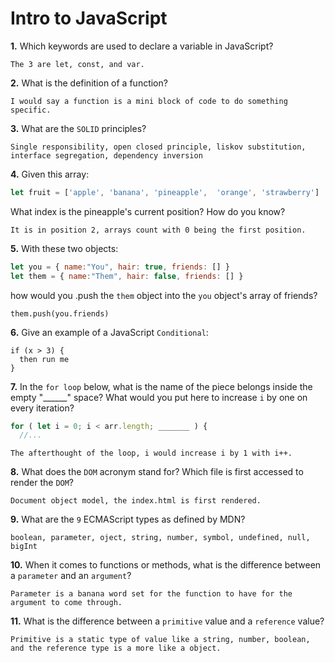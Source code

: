 # Intro to JavaScript

**1.** Which keywords are used to declare a variable in JavaScript?
<!-- enter you answer in the space below -->
```
The 3 are let, const, and var.
```
**2.** What is the definition of a function?
<!-- enter you answer in the space below -->
```
I would say a function is a mini block of code to do something specific.
```
**3.** What are the `SOLID` principles?
<!-- enter you answer in the space below -->
```
Single responsibility, open closed principle, liskov substitution, interface segregation, dependency inversion
```
**4.** Given this array: 
```js
let fruit = ['apple', 'banana', 'pineapple',  'orange', 'strawberry']
``` 
What index is the pineapple's current position? How do you know?
<!-- enter you answer in the space below -->
```
It is in position 2, arrays count with 0 being the first position.
```
**5.** With these two objects: 
```js
let you = { name:"You", hair: true, friends: [] }
let them = { name:"Them", hair: false, friends: [] }
```
how would you .push the `them` object into the `you` object's array of friends?
<!-- enter you answer in the space below -->
```
them.push(you.friends)
```

**6.** Give an example of a JavaScript `Conditional`:
<!-- enter you answer in the space below -->
```
if (x > 3) {
  then run me
}
```
**7.** In the `for loop` below, what is the name of the piece belongs inside the empty "______" space? What would you put here to increase `i` by one on every iteration?
```js
for ( let i = 0; i < arr.length; _______ ) {
  //...
```
<!-- enter you answer in the space below -->
```
The afterthought of the loop, i would increase i by 1 with i++.
```
**8.** What does the `DOM` acronym stand for? Which file is first accessed to render the `DOM`?
<!-- enter you answer in the space below -->
```
Document object model, the index.html is first rendered.
```

**9.** What are the `9` ECMAScript types as defined by MDN?
<!-- enter you answer in the space below -->
```
boolean, parameter, oject, string, number, symbol, undefined, null, bigInt
```
**10.** When it comes to functions or methods, what is the difference between a `parameter` and an `argument`?
<!-- enter you answer in the space below -->
```
Parameter is a banana word set for the function to have for the argument to come through.
```
**11.** What is the difference between a `primitive` value and a `reference` value?
<!-- enter you answer in the space below -->
```
Primitive is a static type of value like a string, number, boolean, and the reference type is a more like a object.
```